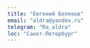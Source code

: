 ```yaml
---
title: "Евгений Беляков"
email: "aldra@yandex.ru"
telegram: "Ra_aldra"
loc: "Санкт-Петербург"
---
```

